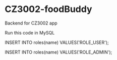 # CZ3002-foodBuddy

Backend for CZ3002 app



Run this code in MySQL

INSERT INTO roles(name) VALUES('ROLE_USER');

INSERT INTO roles(name) VALUES('ROLE_ADMIN');




